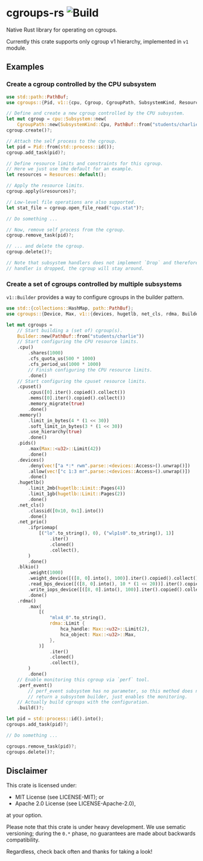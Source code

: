 # cgroups-rs ![Build](https://travis-ci.org/levex/cgroups-rs.svg?branch=master)

Native Rust library for operating on cgroups.

Currently this crate supports only cgroup v1 hierarchy, implemented in `v1` module.

## Examples

### Create a cgroup controlled by the CPU subsystem

```rust
use std::path::PathBuf;
use cgroups::{Pid, v1::{cpu, Cgroup, CgroupPath, SubsystemKind, Resources}};

// Define and create a new cgroup controlled by the CPU subsystem.
let mut cgroup = cpu::Subsystem::new(
    CgroupPath::new(SubsystemKind::Cpu, PathBuf::from("students/charlie")));
cgroup.create()?;

// Attach the self process to the cgroup.
let pid = Pid::from(std::process::id());
cgroup.add_task(pid)?;

// Define resource limits and constraints for this cgroup.
// Here we just use the default for an example.
let resources = Resources::default();

// Apply the resource limits.
cgroup.apply(&resources)?;

// Low-level file operations are also supported.
let stat_file = cgroup.open_file_read("cpu.stat")?;

// Do something ...

// Now, remove self process from the cgroup.
cgroup.remove_task(pid)?;

// ... and delete the cgroup.
cgroup.delete()?;

// Note that subsystem handlers does not implement `Drop` and therefore when the
// handler is dropped, the cgroup will stay around.
```

### Create a set of cgroups controlled by multiple subsystems

`v1::Builder` provides a way to configure cgroups in the builder pattern.

```rust
use std::{collections::HashMap, path::PathBuf};
use cgroups::{Device, Max, v1::{devices, hugetlb, net_cls, rdma, Builder}};

let mut cgroups =
    // Start building a (set of) cgroup(s).
    Builder::new(PathBuf::from("students/charlie"))
    // Start configuring the CPU resource limits.
    .cpu()
        .shares(1000)
        .cfs_quota_us(500 * 1000)
        .cfs_period_us(1000 * 1000)
        // Finish configuring the CPU resource limits.
        .done()
    // Start configuring the cpuset resource limits.
    .cpuset()
        .cpus([0].iter().copied().collect())
        .mems([0].iter().copied().collect())
        .memory_migrate(true)
        .done()
    .memory()
        .limit_in_bytes(4 * (1 << 30))
        .soft_limit_in_bytes(3 * (1 << 30))
        .use_hierarchy(true)
        .done()
    .pids()
        .max(Max::<u32>::Limit(42))
        .done()
    .devices()
        .deny(vec!["a *:* rwm".parse::<devices::Access>().unwrap()])
        .allow(vec!["c 1:3 mr".parse::<devices::Access>().unwrap()])
        .done()
    .hugetlb()
        .limit_2mb(hugetlb::Limit::Pages(4))
        .limit_1gb(hugetlb::Limit::Pages(2))
        .done()
    .net_cls()
        .classid([0x10, 0x1].into())
        .done()
    .net_prio()
        .ifpriomap(
            [("lo".to_string(), 0), ("wlp1s0".to_string(), 1)]
                .iter()
                .cloned()
                .collect(),
        )
        .done()
    .blkio()
        .weight(1000)
        .weight_device([([8, 0].into(), 100)].iter().copied().collect())
        .read_bps_device([([8, 0].into(), 10 * (1 << 20))].iter().copied().collect())
        .write_iops_device([([8, 0].into(), 100)].iter().copied().collect())
        .done()
    .rdma()
        .max(
            [(
                "mlx4_0".to_string(),
                rdma::Limit {
                    hca_handle: Max::<u32>::Limit(2),
                    hca_object: Max::<u32>::Max,
                },
            )]
                .iter()
                .cloned()
                .collect(),
        )
        .done()
    // Enable monitoring this cgroup via `perf` tool.
    .perf_event()
        // perf_event subsystem has no parameter, so this method does not
        // return a subsystem builder, just enables the monitoring.
    // Actually build cgroups with the configuration.
    .build()?;

let pid = std::process::id().into();
cgroups.add_task(pid)?;

// Do something ...

cgroups.remove_task(pid)?;
cgroups.delete()?;
```

## Disclaimer

This crate is licensed under:

- MIT License (see LICENSE-MIT); or
- Apache 2.0 License (see LICENSE-Apache-2.0),

at your option.

Please note that this crate is under heavy development.
We use sematic versioning; during the `0.*` phase, no guarantees are made about
backwards compatibility.

Regardless, check back often and thanks for taking a look!
